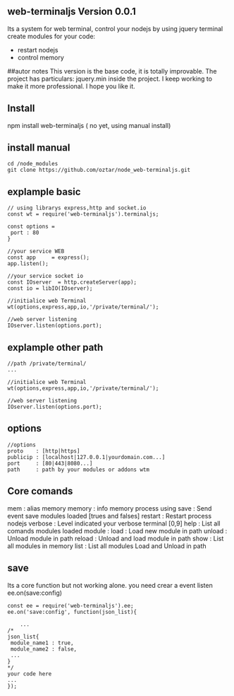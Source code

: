 ## web-terminaljs  Version 0.0.1
Its a system for web terminal, control your nodejs by  using jquery terminal
create modules for your code: 
 - restart nodejs 
 - control memory

##autor notes
This version is the base code, it is totally improvable.
The project has particulars: jquery.min inside the project.
I keep working to make it more professional. I hope you like it.

## Install

   npm install web-terminaljs ( no yet, using manual install)

## install manual 
  
    cd /node_modules
    git clone https://github.com/oztar/node_web-terminaljs.git

## explample basic 
  
    // using librarys express,http and socket.io	
    const wt = require('web-terminaljs').terminaljs;
    
    const options = 
     port : 80
    }
    
    //your service WEB
    const app     = express();
    app.listen();
    
    //your service socket io
    const IOserver  = http.createServer(app);
    const io = libIO(IOserver);
    
    //initialice web Terminal
    wt(options,express,app,io,'/private/terminal/');
    
    //web server listening
    IOserver.listen(options.port);

## explample other path 	

    //path /private/terminal/    
    ...
    
    //initialice web Terminal
    wt(options,express,app,io,'/private/terminal/');
    
    //web server listening
    IOserver.listen(options.port);

## options 

    //options
    proto    : [http|https]
    publicip : [localhost|127.0.0.1|yourdomain.com...]
    port     : [80|443|8080...]
    path     : path by your modules or addons wtm

## Core comands

   mem       : alias memory
   memory    : info memory process using
   save      : Send event save modules loaded [trues and falses]
   restart   : Restart process nodejs
   verbose   : Level indicated your verbose terminal [0,9]
   help      : List all comands modules loaded
   module    : <options>
	load   : Load new module in path
	unload : Unload module in path
	reload : Unload and load module in path
	show   : List all modules in memory
	list   : List all modules Load and Unload in path

## save

Its a core function but not working alone.
you need crear a event listen ee.on(save:config)

    const ee = require('web-terminaljs').ee;
    ee.on('save:config', function(json_list){

        ...
	/*
	json_list{
	 module_name1 : true,
	 module_name2 : false,
	 ...
	}
	*/
	your code here
	...
    });

